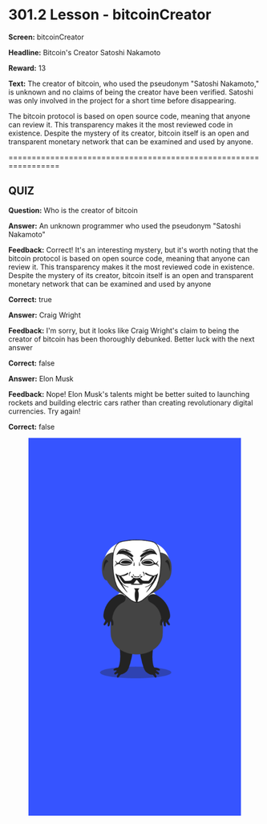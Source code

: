 # 301.2 Lesson - bitcoinCreator

**Screen:** bitcoinCreator

**Headline:** Bitcoin&#x27;s Creator Satoshi Nakamoto

**Reward:** 13

**Text:** The creator of bitcoin, who used the pseudonym &quot;Satoshi Nakamoto,&quot; is unknown and no claims of being the creator have been verified. Satoshi was only involved in the project for a short time before disappearing.

The bitcoin protocol is based on open source code, meaning that anyone can review it. This transparency makes it the most reviewed code in existence. Despite the mystery of its creator, bitcoin itself is an open and transparent monetary network that can be examined and used by anyone.


=================================================================

## QUIZ

**Question:** Who is the creator of bitcoin


**Answer:** An unknown programmer who used the pseudonym &quot;Satoshi Nakamoto&quot;

**Feedback:** Correct! It&#x27;s an interesting mystery, but it&#x27;s worth noting that the bitcoin protocol is based on open source code, meaning that anyone can review it. This transparency makes it the most reviewed code in existence. Despite the mystery of its creator, bitcoin itself is an open and transparent monetary network that can be examined and used by anyone

**Correct:** true

**Answer:** Craig Wright

**Feedback:** I&#x27;m sorry, but it looks like Craig Wright&#x27;s claim to being the creator of bitcoin has been thoroughly debunked. Better luck with the next answer

**Correct:** false

**Answer:** Elon Musk

**Feedback:** Nope! Elon Musk&#x27;s talents might be better suited to launching rockets and building electric cars rather than creating revolutionary digital currencies. Try again!

**Correct:** false


<figure><img src="../.gitbook/assets/301-02.png" alt=""><figcaption></figcaption></figure>

